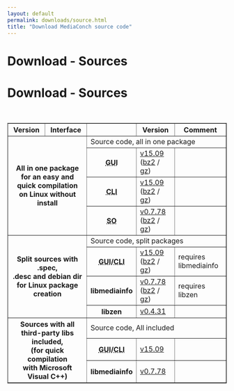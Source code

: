 ```yaml
---
layout: default
permalink: downloads/source.html
title: "Download MediaConch source code"
---
```


# Download - Sources

<section id="Sources"></section>

<h1>Download - Sources</h1>
<br />

<table border="1">
<tr class="table-header">
    <th>Version</th>
    <th>Interface</th>
    <th>&nbsp;</th>
    <th>Version</th>
    <th>Comment</th>
</tr>
<tr>
    <th rowspan="4" colspan="2">All in one package<br /> for an easy and quick compilation<br /> on Linux without install</th>
    <td class="table-OS" colspan="3" id="AllInOne">Source code, all in one package</td>
</tr>
<tr>
    <th><abbr title="Graphical User Interface">GUI</abbr></th>
    <td><a href="https://mediaarea.net/download/binary/mediaconch-gui/15.09/MediaConch_GUI_15.09_GNU_FromSource.tar.xz">v15.09</a> (<a href="https://mediaarea.net/download/binary/mediaconch-gui/15.09/MediaConch_GUI_15.09_GNU_FromSource.tar.bz2">bz2</a> / <a href="https://mediaarea.net/download/binary/mediaconch-gui/15.09/MediaConch_GUI_15.09_GNU_FromSource.tar.gz">gz</a>)</td>
    <td>&nbsp;</td>
</tr>
<tr>
    <th><abbr title="Command Line Interface">CLI</abbr></th>
    <td><a href="https://mediaarea.net/download/binary/mediaconch/15.09/MediaConch_CLI_15.09_GNU_FromSource.tar.xz">v15.09</a> (<a href="https://mediaarea.net/download/binary/mediaconch/15.09/MediaConch_CLI_15.09_GNU_FromSource.tar.bz2">bz2</a> / <a href="https://mediaarea.net/download/binary/mediaconch/15.09/MediaConch_CLI_15.09_GNU_FromSource.tar.gz">gz</a>)</td>
    <td>&nbsp;</td>
</tr>
<tr>
    <th><abbr title="Shared Object">SO</abbr></th>
    <td><a href="https://mediaarea.net/download/binary/libmediainfo0/0.7.78/MediaInfo_DLL_0.7.78_GNU_FromSource.tar.xz">v0.7.78</a> (<a href="https://mediaarea.net/download/binary/libmediainfo0/0.7.78/MediaInfo_DLL_0.7.78_GNU_FromSource.tar.bz2">bz2</a> / <a href="https://mediaarea.net/download/binary/libmediainfo0/0.7.78/MediaInfo_DLL_0.7.78_GNU_FromSource.tar.gz">gz</a>)</td>
    <td>&nbsp;</td>
</tr>
<tr>
    <th rowspan="4" colspan="2">Split sources with .spec,<br />.desc and debian dir<br /> for Linux package creation</th>
    <td class="table-OS" colspan="3" id="Split">Source code, split packages</td>
</tr>
<tr>
    <th><abbr title="Graphical User Interface">GUI</abbr>/<abbr title="Command Line Interface">CLI</abbr></th>
    <td><a href="https://mediaarea.net/download/source/mediaconch/15.09/mediaconch_15.09.tar.xz">v15.09</a> (<a href="https://mediaarea.net/download/source/mediaconch/15.09/mediaconch_15.09.tar.bz2">bz2</a> / <a href="https://mediaarea.net/download/source/mediaconch/15.09/mediaconch_15.09.tar.gz">gz</a>)</td>
    <td>requires libmediainfo</td>
</tr>
<tr>
    <th>libmediainfo</th>
    <td><a href="https://mediaarea.net/download/source/libmediainfo/0.7.78/libmediainfo_0.7.78.tar.xz">v0.7.78</a> (<a href="https://mediaarea.net/download/source/libmediainfo/0.7.78/libmediainfo_0.7.78.tar.bz2">bz2</a> / <a href="https://mediaarea.net/download/source/libmediainfo/0.7.78/libmediainfo_0.7.78.tar.gz">gz</a>)</td>
    <td>requires libzen</td>
</tr>
<tr>
    <th>libzen</th>
    <td><a href="https://mediaarea.net/download/source/libzen/0.4.31/libzen_0.4.31.tar.bz2">v0.4.31</a></td>
    <td>&nbsp;</td>
</tr>
<tr>
    <th rowspan="3" colspan="2">Sources with all<br />third-party libs included,<br />(for quick compilation<br />with Microsoft Visual C++)</th>
    <td class="table-OS" colspan="3" id="Split">Source code, All included</td>
</tr>
<tr>
    <th><abbr title="Graphical User Interface">GUI</abbr>/<abbr title="Command Line Interface">CLI</abbr></th>
    <td><a href="https://mediaarea.net/download/source/mediaconch/15.09/mediaconch_15.09_AllInclusive.7z">v15.09</a></td>
    <td>&nbsp;</td>
</tr>
<tr>
    <th>libmediainfo</th>
    <td><a href="https://mediaarea.net/download/source/libmediainfo/0.7.78/libmediainfo_0.7.78_AllInclusive.7z">v0.7.78</a></td>
    <td>&nbsp;</td>
</tr>
</table>

